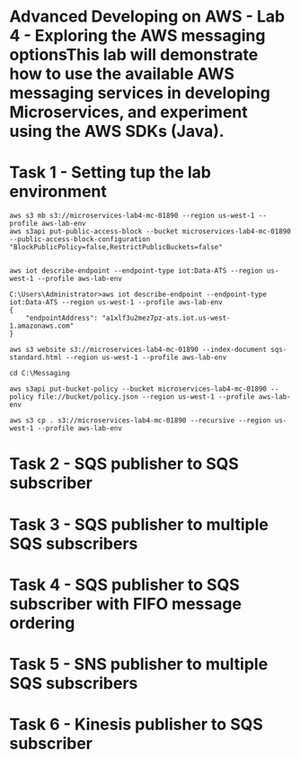# Advanced Developing on AWS - Lab 4 - Exploring the AWS messaging optionsThis lab will demonstrate how to use the available AWS messaging services in developing Microservices, and experiment using the AWS SDKs (Java).

# Task 1 - Setting tup the lab environment

```
aws s3 mb s3://microservices-lab4-mc-01890 --region us-west-1 --profile aws-lab-env
aws s3api put-public-access-block --bucket microservices-lab4-mc-01890 --public-access-block-configuration "BlockPublicPolicy=false,RestrictPublicBuckets=false"


aws iot describe-endpoint --endpoint-type iot:Data-ATS --region us-west-1 --profile aws-lab-env

C:\Users\Administrator>aws iot describe-endpoint --endpoint-type iot:Data-ATS --region us-west-1 --profile aws-lab-env
{
    "endpointAddress": "a1xlf3u2mez7pz-ats.iot.us-west-1.amazonaws.com"
}

aws s3 website s3://microservices-lab4-mc-01890 --index-document sqs-standard.html --region us-west-1 --profile aws-lab-env
```

```
cd C:\Messaging

aws s3api put-bucket-policy --bucket microservices-lab4-mc-01890 --policy file://bucket/policy.json --region us-west-1 --profile aws-lab-env

aws s3 cp . s3://microservices-lab4-mc-01890 --recursive --region us-west-1 --profile aws-lab-env
```


# Task 2 - SQS publisher to SQS subscriber


# Task 3 - SQS publisher to  multiple SQS subscribers

# Task 4 - SQS publisher to SQS subscriber with FIFO message ordering

# Task 5 - SNS publisher to multiple SQS subscribers



# Task 6 - Kinesis publisher to SQS subscriber
